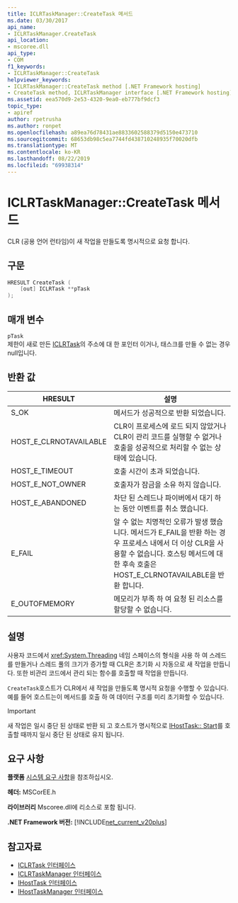 ```yaml
---
title: ICLRTaskManager::CreateTask 메서드
ms.date: 03/30/2017
api_name:
- ICLRTaskManager.CreateTask
api_location:
- mscoree.dll
api_type:
- COM
f1_keywords:
- ICLRTaskManager::CreateTask
helpviewer_keywords:
- ICLRTaskManager::CreateTask method [.NET Framework hosting]
- CreateTask method, ICLRTaskManager interface [.NET Framework hosting]
ms.assetid: eea570d9-2e53-4320-9ea0-eb777bf9dcf3
topic_type:
- apiref
author: rpetrusha
ms.author: ronpet
ms.openlocfilehash: a89ea76d78431ae8833602588379d5150e473710
ms.sourcegitcommit: 68653db98c5ea7744fd438710248935f70020dfb
ms.translationtype: MT
ms.contentlocale: ko-KR
ms.lasthandoff: 08/22/2019
ms.locfileid: "69938314"
---
```

# <a name="iclrtaskmanagercreatetask-method"></a>ICLRTaskManager::CreateTask 메서드
CLR (공용 언어 런타임)이 새 작업을 만들도록 명시적으로 요청 합니다.  
  
## <a name="syntax"></a>구문  
  
```cpp  
HRESULT CreateTask (  
    [out] ICLRTask **pTask  
);  
```  
  
## <a name="parameters"></a>매개 변수  
 `pTask`  
 제한이 새로 만든 [ICLRTask](../../../../docs/framework/unmanaged-api/hosting/iclrtask-interface.md)의 주소에 대 한 포인터 이거나, 태스크를 만들 수 없는 경우 null입니다.  
  
## <a name="return-value"></a>반환 값  
  
|HRESULT|설명|  
|-------------|-----------------|  
|S_OK|메서드가 성공적으로 반환 되었습니다.|  
|HOST_E_CLRNOTAVAILABLE|CLR이 프로세스에 로드 되지 않았거나 CLR이 관리 코드를 실행할 수 없거나 호출을 성공적으로 처리할 수 없는 상태에 있습니다.|  
|HOST_E_TIMEOUT|호출 시간이 초과 되었습니다.|  
|HOST_E_NOT_OWNER|호출자가 잠금을 소유 하지 않습니다.|  
|HOST_E_ABANDONED|차단 된 스레드나 파이버에서 대기 하는 동안 이벤트를 취소 했습니다.|  
|E_FAIL|알 수 없는 치명적인 오류가 발생 했습니다. 메서드가 E_FAIL을 반환 하는 경우 프로세스 내에서 더 이상 CLR을 사용할 수 없습니다. 호스팅 메서드에 대 한 후속 호출은 HOST_E_CLRNOTAVAILABLE을 반환 합니다.|  
|E_OUTOFMEMORY|메모리가 부족 하 여 요청 된 리소스를 할당할 수 없습니다.|  
  
## <a name="remarks"></a>설명  
 사용자 코드에서 <xref:System.Threading> 네임 스페이스의 형식을 사용 하 여 스레드를 만들거나 스레드 풀의 크기가 증가할 때 CLR은 초기화 시 자동으로 새 작업을 만듭니다. 또한 비관리 코드에서 관리 되는 함수를 호출할 때 작업을 만듭니다.  
  
 `CreateTask`호스트가 CLR에서 새 작업을 만들도록 명시적 요청을 수행할 수 있습니다. 예를 들어 호스트는이 메서드를 호출 하 여 데이터 구조를 미리 초기화할 수 있습니다.  
  
> [!IMPORTANT]
> 새 작업은 일시 중단 된 상태로 반환 되 고 호스트가 명시적으로 [IHostTask:: Start](../../../../docs/framework/unmanaged-api/hosting/ihosttask-start-method.md)를 호출할 때까지 일시 중단 된 상태로 유지 됩니다.  
  
## <a name="requirements"></a>요구 사항  
 **플랫폼** [시스템 요구 사항](../../../../docs/framework/get-started/system-requirements.md)을 참조하십시오.  
  
 **헤더:** MSCorEE.h  
  
 **라이브러리** Mscoree.dll에 리소스로 포함 됩니다.  
  
 **.NET Framework 버전:** [!INCLUDE[net_current_v20plus](../../../../includes/net-current-v20plus-md.md)]  
  
## <a name="see-also"></a>참고자료

- [ICLRTask 인터페이스](../../../../docs/framework/unmanaged-api/hosting/iclrtask-interface.md)
- [ICLRTaskManager 인터페이스](../../../../docs/framework/unmanaged-api/hosting/iclrtaskmanager-interface.md)
- [IHostTask 인터페이스](../../../../docs/framework/unmanaged-api/hosting/ihosttask-interface.md)
- [IHostTaskManager 인터페이스](../../../../docs/framework/unmanaged-api/hosting/ihosttaskmanager-interface.md)
